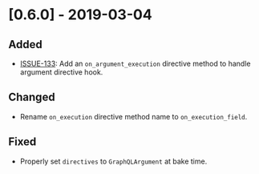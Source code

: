 # [0.6.0] - 2019-03-04

## Added

- [ISSUE-133](https://github.com/dailymotion/tartiflette/issues/133): Add an `on_argument_execution` directive method to handle argument directive hook.

## Changed

- Rename `on_execution` directive method name to `on_execution_field`.

## Fixed

- Properly set `directives` to `GraphQLArgument` at bake time.
